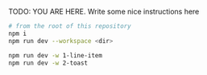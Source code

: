 TODO: YOU ARE HERE. Write some nice instructions here

```sh
# from the root of this repository
npm i
npm run dev --workspace <dir>

npm run dev -w 1-line-item
npm run dev -w 2-toast
```
